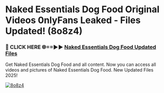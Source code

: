 # Naked Essentials Dog Food Original Videos 0nlyFans Leaked - Files Updated! (8o8z4)

<h3>🔴 CLICK HERE 🌐==►► <a href="https://tinyurl.com/yckcrads" rel="nofollow">Naked Essentials Dog Food Updated Files</a></h3>

Get Naked Essentials Dog Food and all content. Now you can access all videos and pictures of Naked Essentials Dog Food. New Updated Files 2025!

[![8o8z4](https://i.imgur.com/hpKpOFt.gif)](https://tinyurl.com/yckcrads)
